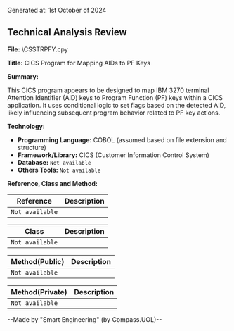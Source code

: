 Generated at: 1st October of 2024

## Technical Analysis Review

**File:**  \CSSTRPFY.cpy

**Title:**  CICS Program for Mapping AIDs to PF Keys

**Summary:** 

This CICS program appears to be designed to map IBM 3270 terminal Attention Identifier (AID) keys to Program Function (PF) keys within a CICS application. It uses conditional logic to set flags based on the detected AID, likely influencing subsequent program behavior related to PF key actions. 

**Technology:**

* **Programming Language:** COBOL (assumed based on file extension and structure)
* **Framework/Library:**  CICS (Customer Information Control System)
* **Database:** `Not available`
* **Others Tools:** `Not available`

**Reference, Class and Method:**

| Reference | Description |
|---|---|
|  `Not available` |  |

| Class | Description |
|---|---|
| `Not available` |  |

| Method(Public) | Description |
|---|---|
| `Not available` |  |

| Method(Private) | Description |
|---|---|
| `Not available` |  |

--Made by "Smart Engineering" (by Compass.UOL)--